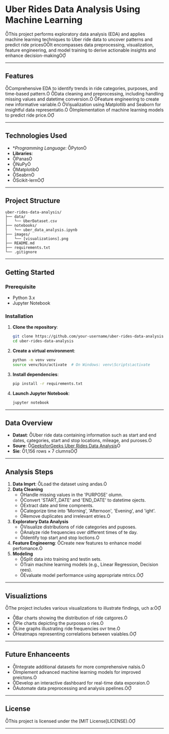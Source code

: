 # Uber Rides Data Analysis Using Machine Learning
This project performs exploratory data analysis (EDA) and applies machine learning techniques to Uber ride data to uncover patterns and predict ride pricesIt encompasses data preprocessing, visualization, feature engineering, and model training to derive actionable insights and enhance decision-making

---

## Features

 Comprehensive EDA to identify trends in ride categories, purposes, and time-based pattern.
 Data cleaning and preprocessing, including handling missing values and datetime conversion.
 Feature engineering to create new informative variable.
 Visualization using Matplotlib and Seaborn for insightful data representatio.
 Implementation of machine learning models to predict ride price.

---

## Technologies Used

- **Programming Language*: Pyton
- **Libraries**:
 - Panas
 - NuPy
 - Matplotib
 - Seabrn
 - Scikit-lern

---

## Project Structure

```
uber-rides-data-analysis/
├── data/
│   └── UberDataset.csv
├── notebooks/
│   └── uber_data_analysis.ipynb
├── images/
│   └── [visualizations].png
├── README.md
├── requirements.txt
└── .gitignore
```

---

## Getting Started

### Prerequisite

- Python 3.x
- Jupyter Notebook

### Installation

1. **Clone the repository**:

   ```bash
   git clone https://github.com/your-username/uber-rides-data-analysis.git
   cd uber-rides-data-analysis
   ```

2. **Create a virtual environment**:

   ```bash
   python -m venv venv
   source venv/bin/activate  # On Windows: venv\Scripts\activate
   ```

3. **Install dependencies**:

   ```bash
   pip install -r requirements.txt
   ```

4. **Launch Jupyter Notebook**:

   ```bash
   jupyter notebook
   ```

---

## Data Overview

- **Datast**: Uber ride data containing information such as start and end dates, categories, start and stop locations, mileage, and puroses.
- **Soure**: [GeeksforGeeks Uber Rides Data Analysis](https://www.geeksforgeeks.org/uber-rides-data-analysis-using-pyhon/)
- **Sie**: 1,156 rows × 7 clumns

---

## Analysis Steps

1. **Data Imprt**: Load the dataset using andas.
2. **Data Cleaning**
   - Handle missing values in the 'PURPOSE' olumn.
   - Convert 'START_DATE' and 'END_DATE' to datetime ojects.
   - Extract date and time compnents.
   - Categorize time into 'Morning', 'Afternoon', 'Evening', and 'ight'.
   - Remove duplicates and irrelevant etries.
3. **Exploratory Data Analysis**
   - Visualize distributions of ride categories and puposes.
   - Analyze ride frequencies over different times of te day.
   - Identify top start and stop loctions.
4. **Feature Engineerng**: Create new features to enhance model perfomance.
5. **Modeling**
   - Split data into training and testin sets.
   - Train machine learning models (e.g., Linear Regression, Decision rees).
   - Evaluate model performance using appropriate mtrics.

---

## Visualiztions

The project includes various visualizations to illustrate findings, uch a:

- Bar charts showing the distribution of ride catgores.
- Pie charts depicting the purposes o ries.
- Line graphs illustrating ride frequencies ovr tme.
- Heatmaps representing correlations between vaiables.

---

## Future Enhanceents

- Integrate additional datasets for more comprehensive nalsis.
- Implement advanced machine learning models for improved preictons.
- Develop an interactive dashboard for real-time data exporaion.
- Automate data preprocessing and analysis ppelines.

---

## License

This project is licensed under the [MIT License]LICENSE).

---
